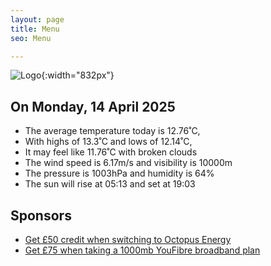 ```yaml
---
layout: page
title: Menu
seo: Menu

---
```


![Logo](/images/logo.jpg){:width="832px"}

<!-- weather_marker starts -->
## On Monday, 14 April 2025

- The average temperature today is 12.76˚C,
- With highs of 13.3˚C and lows of 12.14˚C,
- It may feel like 11.76˚C with broken clouds
- The wind speed is 6.17m/s and visibility is 10000m
- The pressure is 1003hPa and humidity is 64%
- The sun will rise at 05:13 and set at 19:03

<!-- weather_marker ends -->

## Sponsors

- [Get £50 credit when switching to Octopus Energy](https://bit.ly/3oD1nnS)
- [Get £75 when taking a 1000mb YouFibre broadband plan](https://aklam.io/91zWhU?)



